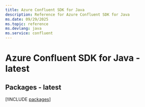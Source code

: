 ```yaml
---
title: Azure Confluent SDK for Java
description: Reference for Azure Confluent SDK for Java
ms.date: 09/29/2025
ms.topic: reference
ms.devlang: java
ms.service: confluent
---
```

# Azure Confluent SDK for Java - latest
## Packages - latest
[!INCLUDE [packages](confluent-index.md)]